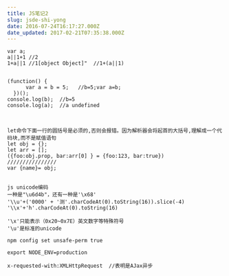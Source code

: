 ```yaml
---
title: JS笔记2
slug: jsde-shi-yong
date: 2016-07-24T16:17:27.000Z
date_updated: 2017-02-21T07:35:38.000Z
---
```


    var a;
    a||1+1 //2
    1+a||1 //1[object Object]"  //1+(a||1)
    

    (function() {
          var a = b = 5;   //b=5;var a=b;
      })();   
    console.log(b);  //b=5  
    console.log(a);  //a undefined
    

    
    let命令下面一行的圆括号是必须的,否则会报错。因为解析器会将起首的大括号,理解成一个代码块,而不是赋值语句
    let obj = {};
    let arr = [];
    ({foo:obj.prop, bar:arr[0] } = {foo:123, bar:true})
    ////////////////
    var {name}= obj;
    

    js unicode编码
    一种是"\u6d4b"，还有一种是'\x68'
    '\\u'+('0000' + '测'.charCodeAt(0).toString(16)).slice(-4)
    '\\x'+'h'.charCodeAt(0).toString(16)
    
    '\x'只能表示（0x20~0x7E）英文数字等特殊符号
    '\u'是标准的unicode
    

`npm config set unsafe-perm true`

`export NODE_ENV=production`

    x-requested-with:XMLHttpRequest  //表明是AJax异步
    
